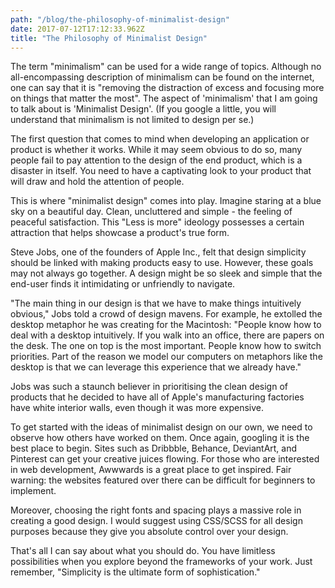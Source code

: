 ```yaml
---
path: "/blog/the-philosophy-of-minimalist-design"
date: 2017-07-12T17:12:33.962Z
title: "The Philosophy of Minimalist Design"
---
```


The term "minimalism" can be used for a wide range of topics. Although no all-encompassing description of minimalism can be found on the internet, one can say that it is "removing the distraction of excess and focusing more on things that matter the most". The aspect of 'minimalism' that I am going to talk about is 'Minimalist Design'. (If you google a little, you will understand that minimalism is not limited to design per se.)

The first question that comes to mind when developing an application or product is whether it works. While it may seem obvious to do so, many people fail to pay attention to the design of the end product, which is a disaster in itself. You need to have a captivating look to your product that will draw and hold the attention of people.

This is where "minimalist design" comes into play. Imagine staring at a blue sky on a beautiful day. Clean, uncluttered and simple - the feeling of peaceful satisfaction. This "Less is more" ideology possesses a certain attraction that helps showcase a product's true form.

Steve Jobs, one of the founders of Apple Inc., felt that design simplicity should be linked with making products easy to use. However, these goals may not always go together. A design might be so sleek and simple that the end-user finds it intimidating or unfriendly to navigate. 

"The main thing in our design is that we have to make things intuitively obvious," Jobs told a crowd of design mavens. For example, he extolled the desktop metaphor he was creating for the Macintosh: "People know how to deal with a desktop intuitively. If you walk into an office, there are papers on the desk. The one on top is the most important. People know how to switch priorities. Part of the reason we model our computers on metaphors like the desktop is that we can leverage this experience that we already have."

Jobs was such a staunch believer in prioritising the clean design of products that he decided to have all of Apple's manufacturing factories have white interior walls, even though it was more expensive.

To get started with the ideas of minimalist design on our own, we need to observe how others have worked on them. Once again, googling it is the best place to begin. Sites such as Dribbble, Behance, DeviantArt, and Pinterest can get your creative juices flowing. For those who are interested in web development, Awwwards is a great place to get inspired. Fair warning: the websites featured over there can be difficult for beginners to implement. 

Moreover, choosing the right fonts and spacing plays a massive role in creating a good design. I would suggest using CSS/SCSS for all design purposes because they give you absolute control over your design. 

That's all I can say about what you should do. You have limitless possibilities when you explore beyond the frameworks of your work. Just remember, "Simplicity is the ultimate form of sophistication." 